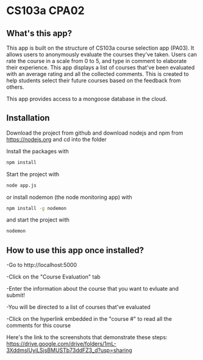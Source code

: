 # CS103a CPA02

## What's this app? 
This app is built on the structure of CS103a course selection app (PA03). It allows users to anonymously evaluate the courses they've taken. Users can rate the course in a scale from 0 to 5, and type in comment to elaborate their experience. This app displays a list of courses that've been evaluated with an average rating and all the collected comments. This is created to help students select their future courses based on the feedback from others. 

This app provides access to a mongoose database in the cloud.

## Installation
Download the project from github and download nodejs and npm from https://nodejs.org
and cd into the folder

Install the packages with
``` bash
npm install
```
Start the project with
``` bash
node app.js
```
or install nodemon (the node monitoring app) with
``` bash
npm install -g nodemon
```
and start the project with
``` bash
nodemon
```

## How to use this app once installed? 
-Go to http://localhost:5000

-Click on the "Course Evaluation" tab

-Enter the information about the course that you want to evluate and submit!

-You will be directed to a list of courses that've evaluated

-Click on the hyperlink embedded in the "course #" to read all the comments for this course

Here's the link to the screenshots that demonstrate these steps: https://drive.google.com/drive/folders/1mL-3XddmslUyiLSjsBMUSTb73ddFZ3_d?usp=sharing
